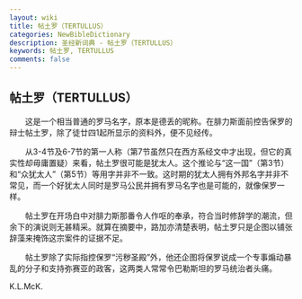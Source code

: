 ```yaml
---
layout: wiki
title: 帖土罗（TERTULLUS）
categories: NewBibleDictionary
description: 圣经新词典 - 帖土罗（TERTULLUS）
keywords: 帖土罗, TERTULLUS
comments: false
---
```


## 帖土罗（TERTULLUS）

　　这是一个相当普通的罗马名字，原本是德丢的昵称。在腓力斯面前控告保罗的辩士帖土罗，除了徒廿四1起所显示的资料外，便不见经传。

　　从3-4节及6-7节的第一人称（第7节虽然只在西方系经文中才出现，但它的真实性却毋庸置疑）来看，帖土罗很可能是犹太人。这个推论与“这一国”（第3节）和“众犹太人”（第5节）等用字并非不一致。这时期的犹太人拥有外邦名字并非不常见，而一个好犹太人同时是罗马公民并拥有罗马名字也是可能的，就像保罗一样。

　　帖土罗在开场白中对腓力斯那番令人作呕的奉承，符合当时修辞学的潮流，但余下的演说则无甚精采。就算在摘要中，路加亦清楚表明，帖土罗只是企图以铺张辞藻来掩饰这宗案件的证据不足。

　　帖土罗除了实际指控保罗“污秽圣殿”外，他还企图将保罗说成一个专事煽动暴乱的分子和支持弥赛亚的政客，这两类人常常令巴勒斯坦的罗马统治者头痛。

K.L.McK.








